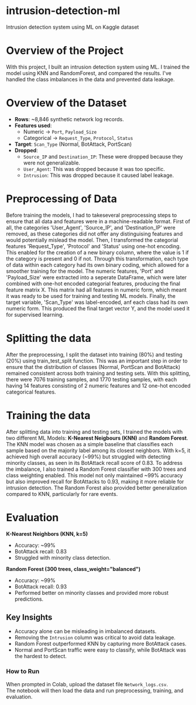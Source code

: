 # intrusion-detection-ml
Intrusion detection system using ML on Kaggle dataset

# Overview of the Project
With this project, I built an intrusion detection system using ML. I trained the model using KNN and RandomForest, and compared the results. I've handled the class imbalances in the data and prevented data leakage.

# Overview of the Dataset
- **Rows**: ~8,846 synthetic network log records.  
- **Features used**:  
  - Numeric → `Port`, `Payload_Size`  
  - Categorical → `Request_Type`, `Protocol`, `Status`  
- **Target**: `Scan_Type` (Normal, BotAttack, PortScan)  
- **Dropped**:  
  - `Source_IP` and `Destination_IP`: These were dropped because they were not generalizable.
  - `User_Agent`: This was dropped because it was too specific.
  - `Intrusion`: This was dropped because it caused label leakage.
 
# Preprocessing of Data
Before training the models, I had to takeseveral preprocessing steps to ensure that all data and features were in a machine-readable format. First of all, the categories 'User_Agent', 'Source_IP', and 'Destination_IP' were removed, as these categories did not offer any distinguising features and would potentially mislead the model. 
Then, I transformed the categorial features 'Request_Type', 'Protocol' and 'Status' using one-hot encoding. This enabled for the creation of a new binary column, where the value is 1 if the category is present and 0 if not. Through this transformation, each type of data within each category had its own binary coding, which allowed for a smoother training for the model.
The numeric features, 'Port' and 'Payload_Size' were extracted into a seperate DataFrame, which were later combined with one-hot encoded categorial features, producing the final feature matrix X. This matrix had all features in numeric form, which meant it was ready to be used for training and testing ML models. 
Finally, the target variable, 'Scan_Type' was label-encoded, anf each class had its own numeric form. This produced the final target vector Y, and the model used it for supervised learning. 

# Splitting the data
After the preprocessing, I split the dataset into training (80%) and testing (20%) using train_test_split function. This was an important step in order to ensure that the distribution of classes (Normal, PortScan and BotAttack) remained consistent across both training and testing sets. With this splitting, there were 7076 training samples, and 1770 testing samples, with each having 14 features consisting of 2 numeric features and 12 one-hot encoded categorical features.

# Training the data 
After splitting data into training and testing sets, I trained the models with two different ML Models: **K-Nearest Neigbours (KNN)** and **Random Forest**. The KNN model was chosen as a simple baseline that classifies each sample based on the majority label among its closest neighbors. With k=5, it achieved high overall accuracy (~99%) but struggled with detecting minority classes, as seen in its BotAttack recall score of 0.83. To address the imbalance, I also trained a Random Forest classifier with 300 trees and class weighting enabled. This model not only maintained ~99% accuracy but also improved recall for BotAttacks to 0.93, making it more reliable for intrusion detection. The Random Forest also provided better generalization compared to KNN, particularly for rare events.

# Evaluation
**K-Nearest Neighbors (KNN, k=5)**  
- Accuracy: ~99%  
- BotAttack recall: 0.83  
- Struggled with minority class detection.  

**Random Forest (300 trees, class_weight="balanced")**  
- Accuracy: ~99%  
- BotAttack recall: 0.93  
- Performed better on minority classes and provided more robust predictions.

## Key Insights
- Accuracy alone can be misleading in imbalanced datasets.  
- Removing the `Intrusion` column was critical to avoid data leakage.  
- Random Forest outperformed KNN by capturing more BotAttack cases.  
- Normal and PortScan traffic were easy to classify, while BotAttack was the hardest to detect.

### How to Run
When prompted in Colab, upload the dataset file `Network_logs.csv`.  
The notebook will then load the data and run preprocessing, training, and evaluation.
